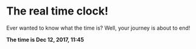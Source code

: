 # The real time clock!

Ever wanted to know what the time is? Well, your journey is about to end!

**The time is Dec 12, 2017, 11:45**
